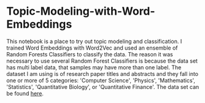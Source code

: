 # Topic-Modeling-with-Word-Embeddings
This notebook is a place to try out topic modeling and classification.  I trained Word Embeddings with Word2Vec and used an ensemble of Random Forests Classifiers to classify the data.  The reason it was necessary to use several Random Forest Classifiers is because the data set has multi label data, that samples may have more than one label.  The dataset I am using is of research paper titles and abstracts and they fall into one or more of 5 categories: 'Computer Science', 'Physics', 'Mathematics', 'Statistics', 'Quantitative Biology', or 'Quantitative Finance'.  The data set can be found [here](https://www.kaggle.com/blessondensil294/topic-modeling-for-research-articles).

